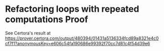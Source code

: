 # Refactoring loops with repeated computations Proof

See Certora's result at https://prover.certora.com/output/480394/01431a5136334fcd89a8321e4c0cf7f1?anonymousKey=e606c54fa190686e99392f70cc7d81c4f54d39e6